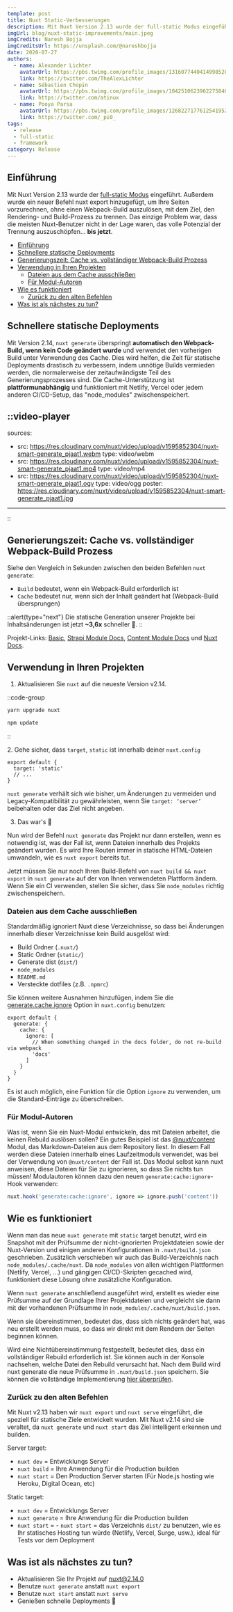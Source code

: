 ```yaml
---
template: post
title: Nuxt Static-Verbesserungen
description: Mit Nuxt Version 2.13 wurde der full-static Modus eingeführt. Außerdem wurde ein neuer Befehl nuxt export hinzugefügt, um Ihre Seiten vorzurendern, ohne einen Webpack-Build auszulösen, mit dem Ziel, den Rendering- und Build-Prozess zu trennen. Das einzige Problem war, dass die meisten Nuxt-Benutzer nicht in der Lage waren, das volle Potenzial der Trennung auszuschöpfen... bis jetzt.
imgUrl: blog/nuxt-static-improvements/main.jpeg
imgCredits: Naresh Bojja
imgCreditsUrl: https://unsplash.com/@nareshbojja
date: 2020-07-27
authors:
  - name: Alexander Lichter
    avatarUrl: https://pbs.twimg.com/profile_images/1316077440414998528/mY2rcM7__400x400.jpg
    link: https://twitter.com/TheAlexLichter
  - name: Sébastien Chopin
    avatarUrl: https://pbs.twimg.com/profile_images/1042510623962275840/1Iw_Mvud_400x400.jpg
    link: https://twitter.com/atinux
  - name: Pooya Parsa
    avatarUrl: https://pbs.twimg.com/profile_images/1268227177612541952/9-fujxqt_400x400.jpg
    link: https://twitter.com/_pi0_
tags:
  - release
  - full-static
  - framework
category: Release
---
```


## Einführung

Mit Nuxt Version 2.13 wurde der [full-static Modus](/announcements/going-full-static) eingeführt. Außerdem wurde ein neuer Befehl nuxt export hinzugefügt, um Ihre Seiten vorzurechnen, ohne einen Webpack-Build auszulösen, mit dem Ziel, den Rendering- und Build-Prozess zu trennen. Das einzige Problem war, dass die meisten Nuxt-Benutzer nicht in der Lage waren, das volle Potenzial der Trennung auszuschöpfen... **bis jetzt**.


- [Einführung](#introduction)
- [Schnellere statische Deployments](#faster-static-deployments)
- [Generierungszeit: Cache vs. vollständiger Webpack-Build Prozess](#generate-time-cache-vs-full-webpack-build)
- [Verwendung in Ihren Projekten](#using-in-your-projects)
  - [Dateien aus dem Cache ausschließen](#excluding-files-from-cache)
  - [Für Modul-Autoren](#module-authors)
- [Wie es funktioniert](#how-it-works)
  - [Zurück zu den alten Befehlen](#back-to-old-school-commands)
- [Was ist als nächstes zu tun?](#what-to-do-next)

## Schnellere statische Deployments

Mit Version 2.14, `nuxt generate` überspringt **automatisch den Webpack-Build, wenn kein Code geändert wurde** und verwendet den vorherigen Build unter Verwendung des Cache. Dies wird helfen, die Zeit für statische Deployments drastisch zu verbessern, indem unnötige Builds vermieden werden, die normalerweise der zeitaufwändigste Teil des Generierungsprozesses sind. Die Cache-Unterstützung ist **plattformunabhängig** und funktioniert mit Netlify, Vercel oder jedem anderen CI/CD-Setup, das "node_modules" zwischenspeichert.

::video-player
---
sources:
- src: https://res.cloudinary.com/nuxt/video/upload/v1595852304/nuxt-smart-generate_pjaat1.webm
  type: video/webm
- src: https://res.cloudinary.com/nuxt/video/upload/v1595852304/nuxt-smart-generate_pjaat1.mp4
  type: video/mp4
- src: https://res.cloudinary.com/nuxt/video/upload/v1595852304/nuxt-smart-generate_pjaat1.ogv
  type: video/ogg
poster: https://res.cloudinary.com/nuxt/video/upload/v1595852304/nuxt-smart-generate_pjaat1.jpg
---
::

## Generierungszeit: Cache vs. vollständiger Webpack-Build Prozess

Siehe den Vergleich in Sekunden zwischen den beiden Befehlen `nuxt generate`:

- `Build` bedeutet, wenn ein Webpack-Build erforderlich ist
- `Cache` bedeutet nur, wenn sich der Inhalt geändert hat (Webpack-Build übersprungen)

<bar-chart-cache-build></bar-chart-cache-build>

::alert{type="next"}
Die statische Generation unserer Projekte bei Inhaltsänderungen ist jetzt **~3,6x** schneller 🚀.
::

Projekt-Links: [Basic](https://github.com/pi0/nuxt-static-demo), [Strapi Module Docs](https://github.com/nuxt-community/strapi-module/tree/master/docs), [Content Module Docs](https://github.com/nuxt/content/tree/master/docs) und [Nuxt Docs](https://github.com/nuxt/nuxtjs.org).

## Verwendung in Ihren Projekten

1. Aktualisieren Sie `nuxt` auf die neueste Version v2.14.

::code-group
```bash [Yarn]
yarn upgrade nuxt
```
```bash [NPM]
npm update
```
::

2. Gehe sicher, dass `target`, `static` ist innerhalb deiner `nuxt.config`

```js{}[nuxt.config.js]
export default {
  target: 'static'
  // ...
}
```

`nuxt generate` verhält sich wie bisher, um Änderungen zu vermeiden und Legacy-Kompatibilität zu gewährleisten, wenn Sie `target: ‘server’` beibehalten oder das Ziel nicht angeben.

3. Das war's 🙌

Nun wird der Befehl `nuxt generate` das Projekt nur dann erstellen, wenn es notwendig ist, was der Fall ist, wenn Dateien innerhalb des Projekts geändert wurden. Es wird Ihre Routen immer in statische HTML-Dateien umwandeln, wie es `nuxt export` bereits tut.

Jetzt müssen Sie nur noch Ihren Build-Befehl von `nuxt build && nuxt export` in `nuxt generate` auf der von Ihnen verwendeten Plattform ändern. Wenn Sie ein CI verwenden, stellen Sie sicher, dass Sie `node_modules` richtig zwischenspeichern.

### Dateien aus dem Cache ausschließen

Standardmäßig ignoriert Nuxt diese Verzeichnisse, so dass bei Änderungen innerhalb dieser Verzeichnisse kein Build ausgelöst wird:

- Build Ordner (`.nuxt/`)
- Static Ordner (`static/`)
- Generate dist (`dist/`)
- `node_modules`
- `README.md`
- Versteckte dotfiles (z.B. `.npmrc`)

Sie können weitere Ausnahmen hinzufügen, indem Sie die [generate.cache.ignore](/docs/configuration-glossary/configuration-generate#cache) Option in `nuxt.config` benutzen:

```js{}[nuxt.config.js]
export default {
  generate: {
    cache: {
      ignore: [
        // When something changed in the docs folder, do not re-build via webpack
        'docs'
      ]
    }
  }
}
```

Es ist auch möglich, eine Funktion für die Option `ignore` zu verwenden, um die Standard-Einträge zu überschreiben.

### Für Modul-Autoren

Was ist, wenn Sie ein Nuxt-Modul entwickeln, das mit Dateien arbeitet, die keinen Rebuild auslösen sollen? Ein gutes Beispiel ist das [@nuxt/content](https://content.nuxtjs.org) Modul, das Markdown-Dateien aus dem Repository liest. In diesem Fall werden diese Dateien innerhalb eines Laufzeitmoduls verwendet, was bei der Verwendung von `@nuxt/content` der Fall ist. Das Modul selbst kann nuxt anweisen, diese Dateien für Sie zu ignorieren, so dass Sie nichts tun müssen! Modulautoren können dazu den neuen `generate:cache:ignore`-Hook verwenden:

```js
nuxt.hook('generate:cache:ignore', ignore => ignore.push('content'))
```

## Wie es funktioniert

Wenn man das neue `nuxt generate` mit `static` target benutzt, wird ein Snapshot mit der Prüfsumme der nicht-ignorierten Projektdateien sowie der Nuxt-Version und einigen anderen Konfigurationen in `.nuxt/build.json` geschrieben. Zusätzlich verschieben wir auch das Build-Verzeichnis nach `node_modules/.cache/nuxt`. Da `node_modules` von allen wichtigen Plattformen (Netlify, Vercel, ...) und gängigen CI/CD-Skripten gecached wird, funktioniert diese Lösung ohne zusätzliche Konfiguration.

Wenn `nuxt generate` anschließend ausgeführt wird, erstellt es wieder eine Prüfsumme auf der Grundlage Ihrer Projektdateien und vergleicht sie dann mit der vorhandenen Prüfsumme in `node_modules/.cache/nuxt/build.json`.

Wenn sie übereinstimmen, bedeutet das, dass sich nichts geändert hat, was neu erstellt werden muss, so dass wir direkt mit dem Rendern der Seiten beginnen können.

Wird eine Nichtübereinstimmung festgestellt, bedeutet dies, dass ein vollständiger Rebuild erforderlich ist. Sie können auch in der Konsole nachsehen, welche Datei den Rebuild verursacht hat. Nach dem Build wird nuxt generate die neue Prüfsumme in `.nuxt/build.json` speichern. Sie können die vollständige Implementierung [hier überprüfen](https://github.com/nuxt/nuxt.js/pull/7712).


### Zurück zu den alten Befehlen

Mit Nuxt v2.13 haben wir `nuxt export` und `nuxt serve` eingeführt, die speziell für statische Ziele entwickelt wurden. Mit Nuxt v2.14 sind sie veraltet, da `nuxt generate` und `nuxt start` das Ziel intelligent erkennen und builden.

Server target:

- `nuxt dev` = Entwicklungs Server
- `nuxt build` = Ihre Anwendung für die Production builden
- `nuxt start` = Den Production Server starten (Für Node.js hosting wie Heroku, Digital Ocean, etc)

Static target:

- `nuxt dev` = Entwicklungs Server
- `nuxt generate` = Ihre Anwendung für die Production builden
- `nuxt start` = - `nuxt start` = das Verzeichnis `dist/` zu benutzen, wie es Ihr statisches Hosting tun würde (Netlify, Vercel, Surge, usw.), ideal für Tests vor dem Deployment

## Was ist als nächstes zu tun?

- Aktualisieren Sie Ihr Projekt auf [nuxt@2.14.0](https://github.com/nuxt/nuxt.js/releases/tag/v2.14.0)
- Benutze `nuxt generate` anstatt `nuxt export`
- Benutze `nuxt start` anstatt `nuxt serve`
- Genießen schnelle Deployments 🤙
